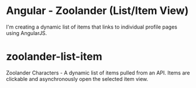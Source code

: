 # Angular - Zoolander (List/Item View)

I'm creating a dynamic list of items that links to individual profile pages using AngularJS.

# zoolander-list-item

Zoolander Characters - A dynamic list of items pulled from an API. Items are clickable and asynchronously open the selected item view.
